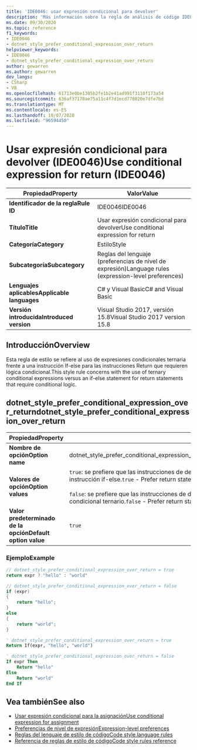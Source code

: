```yaml
---
title: 'IDE0046: usar expresión condicional para devolver'
description: 'Más información sobre la regla de análisis de código IDE0046: usar la expresión condicional para devolver'
ms.date: 09/30/2020
ms.topic: reference
f1_keywords:
- IDE0046
- dotnet_style_prefer_conditional_expression_over_return
helpviewer_keywords:
- IDE0046
- dotnet_style_prefer_conditional_expression_over_return
author: gewarren
ms.author: gewarren
dev_langs:
- CSharp
- VB
ms.openlocfilehash: 61713e0be1305b2fe1b2e41ad991f3110f173a54
ms.sourcegitcommit: 636af37170ae75a11c4f7d1ecd770820e7dfe7bd
ms.translationtype: MT
ms.contentlocale: es-ES
ms.lasthandoff: 10/07/2020
ms.locfileid: "96594450"
---
```

# <a name="use-conditional-expression-for-return-ide0046"></a><span data-ttu-id="dc7e2-103">Usar expresión condicional para devolver (IDE0046)</span><span class="sxs-lookup"><span data-stu-id="dc7e2-103">Use conditional expression for return (IDE0046)</span></span>

|<span data-ttu-id="dc7e2-104">Propiedad</span><span class="sxs-lookup"><span data-stu-id="dc7e2-104">Property</span></span>|<span data-ttu-id="dc7e2-105">Valor</span><span class="sxs-lookup"><span data-stu-id="dc7e2-105">Value</span></span>|
|-|-|
| <span data-ttu-id="dc7e2-106">**Identificador de la regla**</span><span class="sxs-lookup"><span data-stu-id="dc7e2-106">**Rule ID**</span></span> | <span data-ttu-id="dc7e2-107">IDE0046</span><span class="sxs-lookup"><span data-stu-id="dc7e2-107">IDE0046</span></span> |
| <span data-ttu-id="dc7e2-108">**Título**</span><span class="sxs-lookup"><span data-stu-id="dc7e2-108">**Title**</span></span> | <span data-ttu-id="dc7e2-109">Usar expresión condicional para devolver</span><span class="sxs-lookup"><span data-stu-id="dc7e2-109">Use conditional expression for return</span></span> |
| <span data-ttu-id="dc7e2-110">**Categoría**</span><span class="sxs-lookup"><span data-stu-id="dc7e2-110">**Category**</span></span> | <span data-ttu-id="dc7e2-111">Estilo</span><span class="sxs-lookup"><span data-stu-id="dc7e2-111">Style</span></span> |
| <span data-ttu-id="dc7e2-112">**Subcategoría**</span><span class="sxs-lookup"><span data-stu-id="dc7e2-112">**Subcategory**</span></span> | <span data-ttu-id="dc7e2-113">Reglas del lenguaje (preferencias de nivel de expresión)</span><span class="sxs-lookup"><span data-stu-id="dc7e2-113">Language rules (expression-level preferences)</span></span> |
| <span data-ttu-id="dc7e2-114">**Lenguajes aplicables**</span><span class="sxs-lookup"><span data-stu-id="dc7e2-114">**Applicable languages**</span></span> | <span data-ttu-id="dc7e2-115">C# y Visual Basic</span><span class="sxs-lookup"><span data-stu-id="dc7e2-115">C# and Visual Basic</span></span> |
| <span data-ttu-id="dc7e2-116">**Versión introducida**</span><span class="sxs-lookup"><span data-stu-id="dc7e2-116">**Introduced version**</span></span> | <span data-ttu-id="dc7e2-117">Visual Studio 2017, versión 15.8</span><span class="sxs-lookup"><span data-stu-id="dc7e2-117">Visual Studio 2017 version 15.8</span></span> |

## <a name="overview"></a><span data-ttu-id="dc7e2-118">Introducción</span><span class="sxs-lookup"><span data-stu-id="dc7e2-118">Overview</span></span>

<span data-ttu-id="dc7e2-119">Esta regla de estilo se refiere al uso de expresiones condicionales ternaria frente a una instrucción If-else para las instrucciones Return que requieren lógica condicional.</span><span class="sxs-lookup"><span data-stu-id="dc7e2-119">This style rule concerns with the use of ternary conditional expressions versus an if-else statement for return statements that require conditional logic.</span></span>

## <a name="dotnet_style_prefer_conditional_expression_over_return"></a><span data-ttu-id="dc7e2-120">dotnet_style_prefer_conditional_expression_over_return</span><span class="sxs-lookup"><span data-stu-id="dc7e2-120">dotnet_style_prefer_conditional_expression_over_return</span></span>

|<span data-ttu-id="dc7e2-121">Propiedad</span><span class="sxs-lookup"><span data-stu-id="dc7e2-121">Property</span></span>|<span data-ttu-id="dc7e2-122">Valor</span><span class="sxs-lookup"><span data-stu-id="dc7e2-122">Value</span></span>|
|-|-|
| <span data-ttu-id="dc7e2-123">**Nombre de opción**</span><span class="sxs-lookup"><span data-stu-id="dc7e2-123">**Option name**</span></span> | <span data-ttu-id="dc7e2-124">dotnet_style_prefer_conditional_expression_over_return</span><span class="sxs-lookup"><span data-stu-id="dc7e2-124">dotnet_style_prefer_conditional_expression_over_return</span></span>
| <span data-ttu-id="dc7e2-125">**Valores de opción**</span><span class="sxs-lookup"><span data-stu-id="dc7e2-125">**Option values**</span></span> | <span data-ttu-id="dc7e2-126">`true`: se prefiere que las instrucciones de devolución utilicen un condicional ternario en lugar de una instrucción if-else.</span><span class="sxs-lookup"><span data-stu-id="dc7e2-126">`true` - Prefer return statements to use a ternary conditional over an if-else statement</span></span><br /><br /><span data-ttu-id="dc7e2-127">`false`: se prefiere que las instrucciones de devolución utilicen una instrucción if-else en lugar de un condicional ternario.</span><span class="sxs-lookup"><span data-stu-id="dc7e2-127">`false` - Prefer return statements to use an if-else statement over a ternary conditional</span></span> |
| <span data-ttu-id="dc7e2-128">**Valor predeterminado de la opción**</span><span class="sxs-lookup"><span data-stu-id="dc7e2-128">**Default option value**</span></span> | `true` |

### <a name="example"></a><span data-ttu-id="dc7e2-129">Ejemplo</span><span class="sxs-lookup"><span data-stu-id="dc7e2-129">Example</span></span>

```csharp
// dotnet_style_prefer_conditional_expression_over_return = true
return expr ? "hello" : "world"

// dotnet_style_prefer_conditional_expression_over_return = false
if (expr)
{
    return "hello";
}
else
{
    return "world";
}
```

```vb
' dotnet_style_prefer_conditional_expression_over_return = true
Return If(expr, "hello", "world")

' dotnet_style_prefer_conditional_expression_over_return = false
If expr Then
    Return "hello"
Else
    Return "world"
End If
```

## <a name="see-also"></a><span data-ttu-id="dc7e2-130">Vea también</span><span class="sxs-lookup"><span data-stu-id="dc7e2-130">See also</span></span>

- [<span data-ttu-id="dc7e2-131">Usar expresión condicional para la asignación</span><span class="sxs-lookup"><span data-stu-id="dc7e2-131">Use conditional expression for assignment</span></span>](ide0045.md)
- [<span data-ttu-id="dc7e2-132">Preferencias de nivel de expresión</span><span class="sxs-lookup"><span data-stu-id="dc7e2-132">Expression-level preferences</span></span>](expression-level-preferences.md)
- [<span data-ttu-id="dc7e2-133">Reglas del lenguaje de estilo de código</span><span class="sxs-lookup"><span data-stu-id="dc7e2-133">Code style language rules</span></span>](language-rules.md)
- [<span data-ttu-id="dc7e2-134">Referencia de reglas de estilo de código</span><span class="sxs-lookup"><span data-stu-id="dc7e2-134">Code style rules reference</span></span>](index.md)
